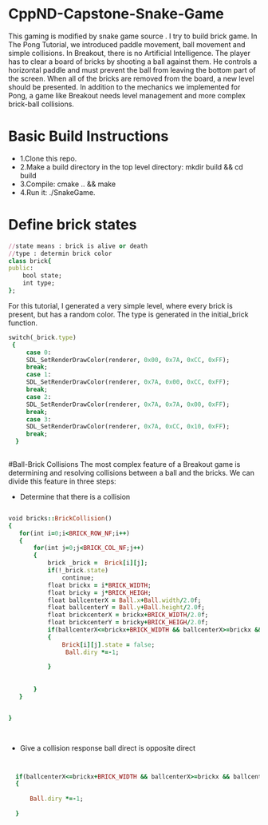 # CppND-Capstone-Snake-Game
This gaming is modified by snake game source . I try to build brick game. In The Pong Tutorial, we introduced paddle movement, ball movement and simple collisions. In Breakout, there is no Artificial Intelligence. The player has to clear a board of bricks by shooting a ball against them. He controls a horizontal paddle and must prevent the ball from leaving the bottom part of the screen. When all of the bricks are removed from the board, a new level should be presented. In addition to the mechanics we implemented for Pong, a game like Breakout needs level management and more complex brick-ball collisions.
# Basic Build Instructions
- 1.Clone this repo.
- 2.Make a build directory in the top level directory: mkdir build && cd build
- 3.Compile: cmake .. && make
- 4.Run it: ./SnakeGame.
# Define brick states

```ruby
//state means : brick is alive or death
//type : determin brick color
class brick{
public:
    bool state;
    int type;
};
```
For this tutorial, I generated a very simple level, where every brick is present, but has a random color. The type is generated in the initial_brick function.
```ruby
switch(_brick.type)
 {
     case 0: 
     SDL_SetRenderDrawColor(renderer, 0x00, 0x7A, 0xCC, 0xFF);
     break;
     case 1:
     SDL_SetRenderDrawColor(renderer, 0x7A, 0x00, 0xCC, 0xFF);
     break;
     case 2:
     SDL_SetRenderDrawColor(renderer, 0x7A, 0x7A, 0x00, 0xFF);
     break;
     case 3:
     SDL_SetRenderDrawColor(renderer, 0x7A, 0xCC, 0x10, 0xFF);
     break;
  }
           
```
 #Ball-Brick Collisions
 The most complex feature of a Breakout game is determining and resolving collisions between a ball and the bricks. 
 We can divide this feature in three steps:
 - Determine that there is a collision
 ```ruby

void bricks::BrickCollision()
{
    for(int i=0;i<BRICK_ROW_NF;i++)
    {
        for(int j=0;j<BRICK_COL_NF;j++)
        {
            brick _brick =  Brick[i][j];
            if(!_brick.state)
                continue;
            float brickx = i*BRICK_WIDTH;
            float bricky = j*BRICK_HEIGH;
            float ballcenterX = Ball.x+Ball.width/2.0f;
            float ballcenterY = Ball.y+Ball.height/2.0f;
            float brickcenterX = brickx+BRICK_WIDTH/2.0f;
            float brickcenterY = bricky+BRICK_HEIGH/2.0f;
            if(ballcenterX<=brickx+BRICK_WIDTH && ballcenterX>=brickx && ballcenterY<=bricky+BRICK_HEIGH && ballcenterY>=bricky)
            {
                Brick[i][j].state = false;
                 Ball.diry *=-1;
                
            }
            
            
        }
    }


}

           
```
 - Give a collision response ball direct is opposite direct
  ```ruby


    if(ballcenterX<=brickx+BRICK_WIDTH && ballcenterX>=brickx && ballcenterY<=bricky+BRICK_HEIGH && ballcenterY>=bricky)
    {
       
        Ball.diry *=-1;
                
    }
 
           
```
 
